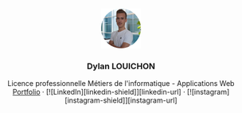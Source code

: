 <!--👋 Hello, my name is Dylan LOUICHON
- 📈 20 years
- 🇫🇷  France
- 🏫 University of Limoges (Professional license IT professions - Web application)-->


<!-- Improved compatibility of back to top link: See: https://github.com/othneildrew/Best-README-Template/pull/73 -->
<a name="readme-top"></a>
<!--
*** Thanks for checking out the Best-README-Template. If you have a suggestion
*** that would make this better, please fork the repo and create a pull request
*** or simply open an issue with the tag "enhancement".
*** Don't forget to give the project a star!
*** Thanks again! Now go create something AMAZING! :D
-->



<!-- PROJECT SHIELDS -->
<!--
*** I'm using markdown "reference style" links for readability.
*** Reference links are enclosed in brackets [ ] instead of parentheses ( ).
*** See the bottom of this document for the declaration of the reference variables
*** for contributors-url, forks-url, etc. This is an optional, concise syntax you may use.
*** https://www.markdownguide.org/basic-syntax/#reference-style-links
-->



<!-- PROJECT LOGO -->
<br />
<div align="center">
    <img src="images/pp-modified.png" alt="Logo" width="80" height="80">

  <h3 align="center">Dylan LOUICHON</h3>

  <p align="center">
    Licence professionnelle Métiers de l'informatique - Applications Web
    <br />
    <a href="#">Portfolio</a>
    ·
    [![LinkedIn][linkedin-shield]][linkedin-url]
    ·
    [![instagram][instagram-shield]][instagram-url]
  </p>
</div>




[linkedin-shield]: https://img.shields.io/badge/-LinkedIn-black.svg?style=for-the-badge&logo=linkedin&colorB=555
[linkedin-url]: https://linkedin.com/in/dylanlouichon

[instagram-shield]: https://img.shields.io/badge/-Instagram-black.svg?style=for-the-badge&logo=instagram&colorB=555
[instagram-url]: https://instagram.com/dylan.lchn

